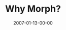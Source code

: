 ---
layout: message
category: message
series: "Morph"
title: "Why Morph?"
date: 2007-01-13-00-00
message_id: 36
audio: "http://s3.amazonaws.com/crossroads-media/media/legacy/mp3/Morph_2_Why_Morph_01-14-07_Mingo.mp3"
audio-duration: "31:16"
flag: "N"
---